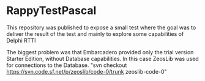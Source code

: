 # RappyTestPascal
This repository was published to expose a small test where the goal was to deliver the result of the test and mainly to explore some capabilities of Delphi RTTI

The biggest problem was that Embarcadero provided only the trial version Starter Edition, without Database capabilities.
In this case ZeosLib was used for connections to the Database.
"svn checkout https://svn.code.sf.net/p/zeoslib/code-0/trunk zeoslib-code-0"
